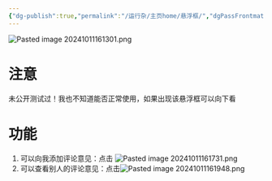 ```yaml
---
{"dg-publish":true,"permalink":"/运行杂/主页home/悬浮框/","dgPassFrontmatter":true,"created":"2024-10-11T16:11:31.611+08:00","updated":"2024-10-11T17:32:24.724+08:00"}
---
```


![Pasted image 20241011161301.png](/img/user/%E8%BF%90%E8%A1%8C%E6%9D%82/%E9%99%84%E4%BB%B6/Pasted%20image%2020241011161301.png)
# 注意
未公开测试过！我也不知道能否正常使用，如果出现该悬浮框可以向下看
# 功能
1. 可以向我添加评论意见：点击 ![Pasted image 20241011161731.png](/img/user/%E8%BF%90%E8%A1%8C%E6%9D%82/%E9%99%84%E4%BB%B6/Pasted%20image%2020241011161731.png)
2. 可以查看别人的评论意见：点击![Pasted image 20241011161948.png](/img/user/%E8%BF%90%E8%A1%8C%E6%9D%82/%E9%99%84%E4%BB%B6/Pasted%20image%2020241011161948.png)
